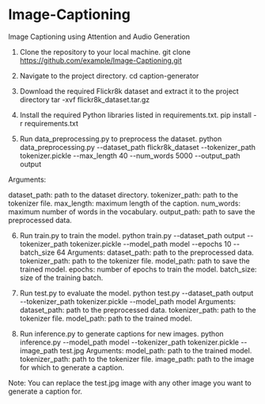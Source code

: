 # Image-Captioning
Image Captioning using Attention and Audio Generation


1. Clone the repository to your local machine.
git clone https://github.com/example/Image-Captioning.git

2. Navigate to the project directory.
cd caption-generator

3. Download the required Flickr8k dataset and extract it to the project directory
tar -xvf flickr8k_dataset.tar.gz


4. Install the required Python libraries listed in requirements.txt.
pip install -r requirements.txt

5. Run data_preprocessing.py to preprocess the dataset.
python data_preprocessing.py --dataset_path flickr8k_dataset --tokenizer_path tokenizer.pickle --max_length 40 --num_words 5000 --output_path output

Arguments:

dataset_path: path to the dataset directory.
tokenizer_path: path to the tokenizer file.
max_length: maximum length of the caption.
num_words: maximum number of words in the vocabulary.
output_path: path to save the preprocessed data.

6. Run train.py to train the model.
python train.py --dataset_path output --tokenizer_path tokenizer.pickle --model_path model --epochs 10 --batch_size 64
Arguments:
dataset_path: path to the preprocessed data.
tokenizer_path: path to the tokenizer file.
model_path: path to save the trained model.
epochs: number of epochs to train the model.
batch_size: size of the training batch.

7. Run test.py to evaluate the model.
python test.py --dataset_path output --tokenizer_path tokenizer.pickle --model_path model
Arguments:
dataset_path: path to the preprocessed data.
tokenizer_path: path to the tokenizer file.
model_path: path to the trained model.

8. Run inference.py to generate captions for new images.
python inference.py --model_path model --tokenizer_path tokenizer.pickle --image_path test.jpg
Arguments:
model_path: path to the trained model.
tokenizer_path: path to the tokenizer file.
image_path: path to the image for which to generate a caption.


Note: You can replace the test.jpg image with any other image you want to generate a caption for.
